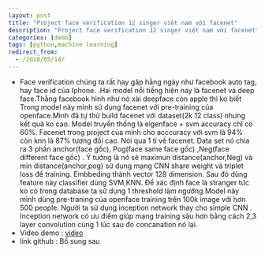 ```yaml
---
layout: post
title: "Project face verification 12 singer việt nam với facenet"
description: "Project face verification 12 singer việt nam với facenet"
categories: [demo]
tags: [python,machine learning]
redirect_from:
  - /2018/05/14/
---
```

* Face verification chúng ta rất hay găp hằng ngày như facebook auto tag, hay face id của Iphone. .Hai model nổi tiếng hiện nay là 
facenet và deep face.Thằng facebook hình như nó xài deepface còn apple thì ko biết Trong model này mình sử dụng facenet với pre-training 
của openface.Mình đã tự thử build facenet với dataset(2k 12 class) nhưng kết quả ko cao. Model truyền thống là eigenface + svm accuracy chỉ có 60%.
Facenet trong project của mình cho acccuracy với svm là 94% còn knn là 87% tương đối cao.
Nói qua 1 tí về facenet. Data set nó chia ra 3 phần anchor(face gốc), Pog(face same face gốc) ,Neg(face different face gốc) .
Ý tưởng là nó sẽ maximun distance(anchor,Neg) và min distance(anchor,pog) sử dụng mạng CNN share weight và triplet loss để training.
Embbeding thành vector 128 dimension. Sau đó dùng feature này classifier dùng SVM,KNN. Để xác định face là stranger tức ko có trong 
database ta sử dụng 1 threshold làm ngưỡng.Model này mình dùng pre-traning của openface training trên 100k image với hơn 500 people.
Người ta sử dụng inception network thay cho simple CNN . Inception network có ưu điểm giúp mạng training sâu hơn bằng cách 2,3 layer 
convolution cùng 1 lúc sau đó concanation nó lại.
* Video demo : [video](https://www.youtube.com/watch?v=e00wwMXM9-Y&feature=youtu.be)
* link github : Bổ sung sau
